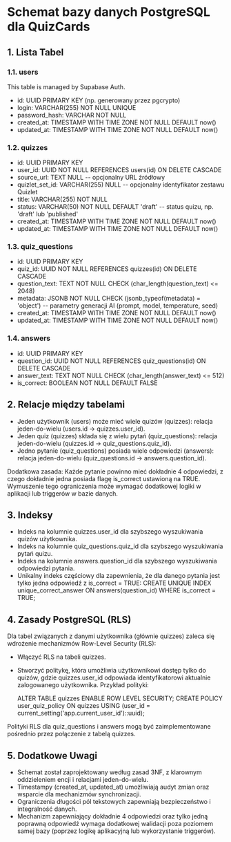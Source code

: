 # Schemat bazy danych PostgreSQL dla QuizCards

## 1. Lista Tabel

### 1.1. users

This table is managed by Supabase Auth.

- id: UUID PRIMARY KEY (np. generowany przez pgcrypto)
- login: VARCHAR(255) NOT NULL UNIQUE
- password_hash: VARCHAR NOT NULL
- created_at: TIMESTAMP WITH TIME ZONE NOT NULL DEFAULT now()
- updated_at: TIMESTAMP WITH TIME ZONE NOT NULL DEFAULT now()

### 1.2. quizzes

- id: UUID PRIMARY KEY
- user_id: UUID NOT NULL REFERENCES users(id) ON DELETE CASCADE
- source_url: TEXT NULL -- opcjonalny URL źródłowy
- quizlet_set_id: VARCHAR(255) NULL -- opcjonalny identyfikator zestawu Quizlet
- title: VARCHAR(255) NOT NULL
- status: VARCHAR(50) NOT NULL DEFAULT 'draft' -- status quizu, np. 'draft' lub 'published'
- created_at: TIMESTAMP WITH TIME ZONE NOT NULL DEFAULT now()
- updated_at: TIMESTAMP WITH TIME ZONE NOT NULL DEFAULT now()

### 1.3. quiz_questions

- id: UUID PRIMARY KEY
- quiz_id: UUID NOT NULL REFERENCES quizzes(id) ON DELETE CASCADE
- question_text: TEXT NOT NULL CHECK (char_length(question_text) <= 2048)
- metadata: JSONB NOT NULL CHECK (jsonb_typeof(metadata) = 'object') -- parametry generacji AI (prompt, model, temperature, seed)
- created_at: TIMESTAMP WITH TIME ZONE NOT NULL DEFAULT now()
- updated_at: TIMESTAMP WITH TIME ZONE NOT NULL DEFAULT now()

### 1.4. answers

- id: UUID PRIMARY KEY
- question_id: UUID NOT NULL REFERENCES quiz_questions(id) ON DELETE CASCADE
- answer_text: TEXT NOT NULL CHECK (char_length(answer_text) <= 512)
- is_correct: BOOLEAN NOT NULL DEFAULT FALSE

## 2. Relacje między tabelami

- Jeden użytkownik (users) może mieć wiele quizów (quizzes): relacja jeden-do-wielu (users.id -> quizzes.user_id).
- Jeden quiz (quizzes) składa się z wielu pytań (quiz_questions): relacja jeden-do-wielu (quizzes.id -> quiz_questions.quiz_id).
- Jedno pytanie (quiz_questions) posiada wiele odpowiedzi (answers): relacja jeden-do-wielu (quiz_questions.id -> answers.question_id).

Dodatkowa zasada: Każde pytanie powinno mieć dokładnie 4 odpowiedzi, z czego dokładnie jedna posiada flagę is_correct ustawioną na TRUE. Wymuszenie tego ograniczenia może wymagać dodatkowej logiki w aplikacji lub triggerów w bazie danych.

## 3. Indeksy

- Indeks na kolumnie quizzes.user_id dla szybszego wyszukiwania quizów użytkownika.
- Indeks na kolumnie quiz_questions.quiz_id dla szybszego wyszukiwania pytań quizu.
- Indeks na kolumnie answers.question_id dla szybszego wyszukiwania odpowiedzi pytania.
- Unikalny indeks częściowy dla zapewnienia, że dla danego pytania jest tylko jedna odpowiedź z is_correct = TRUE:
  CREATE UNIQUE INDEX unique_correct_answer ON answers(question_id) WHERE is_correct = TRUE;

## 4. Zasady PostgreSQL (RLS)

Dla tabel związanych z danymi użytkownika (głównie quizzes) zaleca się wdrożenie mechanizmów Row-Level Security (RLS):

- Włączyć RLS na tabeli quizzes.
- Stworzyć politykę, która umożliwia użytkownikowi dostęp tylko do quizów, gdzie quizzes.user_id odpowiada identyfikatorowi aktualnie zalogowanego użytkownika. Przykład polityki:

  ALTER TABLE quizzes ENABLE ROW LEVEL SECURITY;
  CREATE POLICY user_quiz_policy ON quizzes
  USING (user_id = current_setting('app.current_user_id')::uuid);

Polityki RLS dla quiz_questions i answers mogą być zaimplementowane pośrednio przez połączenie z tabelą quizzes.

## 5. Dodatkowe Uwagi

- Schemat został zaprojektowany według zasad 3NF, z klarownym oddzieleniem encji i relacjami jeden-do-wielu.
- Timestampy (created_at, updated_at) umożliwiają audyt zmian oraz wsparcie dla mechanizmów synchronizacji.
- Ograniczenia długości pól tekstowych zapewniają bezpieczeństwo i integralność danych.
- Mechanizm zapewniający dokładnie 4 odpowiedzi oraz tylko jedną poprawną odpowiedź wymaga dodatkowej walidacji poza poziomem samej bazy (poprzez logikę aplikacyjną lub wykorzystanie triggerów).
